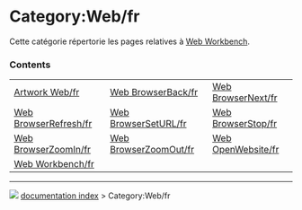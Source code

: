 # Category:Web/fr
Cette catégorie répertorie les pages relatives à [Web Workbench](Web_Workbench/fr.md).

### Contents

|     |     |     |
| --- | --- | --- |
| [Artwork Web/fr](Artwork_Web/fr.md) | [Web BrowserBack/fr](Web_BrowserBack/fr.md) | [Web BrowserNext/fr](Web_BrowserNext/fr.md) |
| [Web BrowserRefresh/fr](Web_BrowserRefresh/fr.md) | [Web BrowserSetURL/fr](Web_BrowserSetURL/fr.md) | [Web BrowserStop/fr](Web_BrowserStop/fr.md) |
| [Web BrowserZoomIn/fr](Web_BrowserZoomIn/fr.md) | [Web BrowserZoomOut/fr](Web_BrowserZoomOut/fr.md) | [Web OpenWebsite/fr](Web_OpenWebsite/fr.md) |
| [Web Workbench/fr](Web_Workbench/fr.md) |



---
![](images/Button_right.svg) [documentation index](../README.md) > Category:Web/fr

